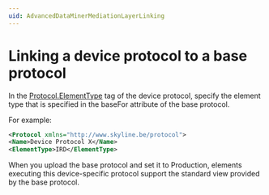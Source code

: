 ```yaml
---
uid: AdvancedDataMinerMediationLayerLinking
---
```


# Linking a device protocol to a base protocol

In the [Protocol.ElementType](xref:Protocol.ElementType) tag of the device protocol, specify the element type that is specified in the baseFor attribute of the base protocol.

For example:

```xml
<Protocol xmlns="http://www.skyline.be/protocol">
<Name>Device Protocol X</Name>
<ElementType>IRD</ElementType>
```

When you upload the base protocol and set it to Production, elements executing this device-specific protocol support the standard view provided by the base protocol.
